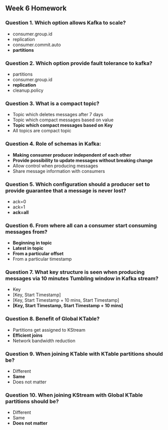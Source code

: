 ## Week 6 Homework

### Question 1. Which option allows Kafka to scale?
* consumer.group.id
* replication
* consumer.commit.auto
* **partitions**

### Question 2. Which option provide fault tolerance to kafka?
* partitions
* consumer.group.id
* **replication**
* cleanup.policy

### Question 3. What is a compact topic? 
* Topic which deletes messages after 7 days
* Topic which compact messages based on value
* **Topic which compact messages based on Key**
* All topics are compact topic

### Question 4. Role of schemas in Kafka: 
* **Making consumer producer independent of each other**
* **Provide possibility to update messages without breaking change**
* Allow control when producing messages
* Share message information with consumers

### Question 5. Which configuration should a producer set to provide guarantee that a message is never lost?
* ack=0
* ack=1
* **ack=all**

### Question 6. From where all can a consumer start consuming messages from?
* **Beginning in topic**
* **Latest in topic**
* **From a particular offset**
* From a particular timestamp

### Question 7. What key structure is seen when producing messages via 10 minutes Tumbling window in Kafka stream?
* Key
* [Key, Start Timestamp]
* [Key, Start Timestamp + 10 mins, Start Timestamp]
* **[Key, Start Timestamp, Start Timestamp + 10 mins]**

### Question 8. Benefit of Global KTable?
* Partitions get assigned to KStream
* **Efficient joins**
* Network bandwidth reduction

### Question 9. When joining KTable with KTable partitions should be?
* Different
* **Same**
* Does not matter

### Question 10. When joining KStream with Global KTable partitions should be?
* Different
* Same
* **Does not matter**